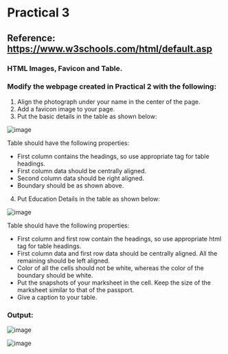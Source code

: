 # Practical 3
## Reference: https://www.w3schools.com/html/default.asp
### HTML Images, Favicon and Table.

### Modify the webpage created in Practical 2 with the following:

1. Align the photograph under your name in the center of the page.
2. Add a favicon image to your page.
3. Put the basic details in the table as shown below:

![image](https://github.com/vansh-seth/Web-tech-lab/assets/111755254/bc986230-3e9c-44de-b3f6-f8d36b10a5de)

Table should have the following properties:

  - First column contains the headings, so use appropriate tag for table headings.
  -  First column data should be centrally aligned.
  -  Second column data should be right aligned.
  -  Boundary should be as shown above.
  

4. Put Education Details in the table as shown below:

![image](https://github.com/vansh-seth/Web-tech-lab/assets/111755254/7ce789fe-ac0d-4408-baba-d909ba7e6ade)

Table should have the following properties:
- First column and first row contain the headings, so use appropriate html tag for table headings.
- First column data and first row data should be centrally aligned. All the remaining should be left aligned.
- Color of all the cells should not be white, whereas the color of the boundary should be white.
- Put the snapshots of your marksheet in the cell. Keep the size of the marksheet similar to that of the passport.
- Give a caption to your table.

### Output:

![image](https://github.com/vansh-seth/Web-tech-lab/assets/111755254/b83880f7-f99d-4a73-a452-28f09bb2051f)

![image](https://github.com/vansh-seth/Web-tech-lab/assets/111755254/1968ac10-fc55-4a23-b115-c779081b65f1)
